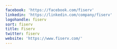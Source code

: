 ```yaml
---
facebook: 'https://facebook.com/fiserv'
linkedin: 'https://linkedin.com/company/fiserv'
logohandle: fiserv
sort: fiserv
title: Fiserv
twitter: fiserv
website: 'https://www.fiserv.com/'
---
```

